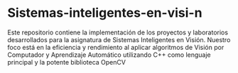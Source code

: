# Sistemas-inteligentes-en-visi-n
Este repositorio contiene la implementación de los proyectos y laboratorios desarrollados para la asignatura de Sistemas Inteligentes en Visión.  Nuestro foco está en la eficiencia y rendimiento al aplicar algoritmos de Visión por Computador y Aprendizaje Automático utilizando C++ como lenguaje principal y la potente biblioteca OpenCV
